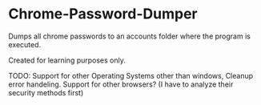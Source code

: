 # Chrome-Password-Dumper
Dumps all chrome passwords to an accounts folder where the program is executed.

Created for learning purposes only.

TODO: Support for other Operating Systems other than windows, Cleanup error handeling. Support for other browsers? (I have to analyze their security methods first)
